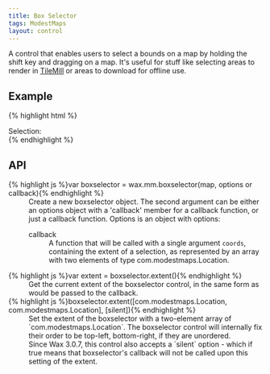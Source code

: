 ```yaml
---
title: Box Selector
tags: ModestMaps
layout: control
---
```


A control that enables users to select a bounds on a map by holding the shift
key and dragging on a map. It's useful for stuff like selecting areas to
render in [TileMill](http://mapbox.com/tilemill) or areas to download for
offline use.

## Example

<div class='live'>
{% highlight html %}
<div id='map-div'></div>
<script>
var mm = com.modestmaps;
var tilejson = {
  tilejson: '1.0.0',
  scheme: 'tms',
  tiles: ['http://a.tiles.mapbox.com/mapbox/1.0.0/blue-marble-topo-bathy-jul/{z}/{x}/{y}.png']
};

var m = new mm.Map('map-div',
  new wax.mm.connector(tilejson));
wax.mm.boxselector(m, tilejson, {
  callback: function(coords) {
    $('#boxselector-text').text(
      coords.map(function(c) {
        return c.lat + ',' + c.lon;
      }).join(' - '));
  }
});
m.setCenterZoom(new mm.Location(39, -98), 2);
</script>
<div class='widget'>Selection: <span id='boxselector-text'></span></div>
</div>
{% endhighlight %}
</div>

## API

<dl>
  <dt>{% highlight js %}var boxselector = wax.mm.boxselector(map, options or callback){% endhighlight %}</dt>
  <dd>Create a new boxselector object. The second argument can be either an
  options object with a 'callback' member for a callback function, or just
  a callback function. Options is an object with options:
  <dl>
    <dt>callback</dt>
    <dd>A function that will be called with a single argument
    <code>coords</code>, containing the extent of a selection, as represented
    by an array with two elements of type com.modestmaps.Location.
    </dd>
  </dl>
  <dt>{% highlight js %}var extent = boxselector.extent(){% endhighlight %}</dt>
  <dd>Get the current extent of the boxselector control, in the same form
  as would be passed to the callback.</dd>
  <dt>{% highlight js %}boxselector.extent([com.modestmaps.Location, com.modestmaps.Location], [silent]){% endhighlight %}</dt>
  <dd>Set the extent of the boxselector with a two-element array of
  `com.modestmaps.Location`. The boxselector control will internally fix
  their order to be top-left, bottom-right, if they are unordered.<br />
  Since Wax 3.0.7, this control also accepts a `silent` option - which if
  true means that boxselector's callback will not be called upon this
  setting of the extent.
  </dd>
</dl>
